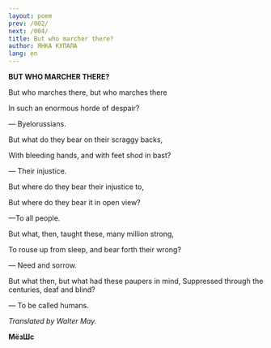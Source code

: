 ```yaml
---
layout: poem
prev: /002/
next: /004/
title: But who marcher there?
author: ЯНКА КУПАЛА
lang: en
---
```



 
**BUT  WHO MARCHER THERE?**

But who marches there, but who marches there

In such an enormous horde of despair?

— Byelorussians.

But what do they bear on their scraggy backs,

With bleeding hands, and with feet shod in bast?

—  Their injustice.

But where do they bear their injustice to,

But where do they bear it in open view?

—To all people.

But what, then, taught these, many million strong,

To rouse up from sleep, and bear forth their wrong?

— Need and sorrow.

But what then, but what had these paupers in mind, Suppressed through the centuries, deaf and blind?

—  To be called humans.

_Translated by Walter May._

**МёзШс**
